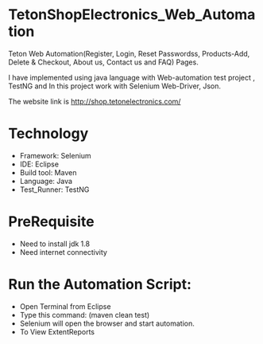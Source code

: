 
<h1 align="left">TetonShopElectronics_Web_Automation</h1>
  
Teton Web Automation(Register, Login, Reset Passwordss, Products-Add, Delete & Checkout, About us, Contact us and FAQ) Pages.

I have implemented using java language with Web-automation test project , TestNG and In this project work with Selenium Web-Driver, Json.

The website link is http://shop.tetonelectronics.com/

<h1 align="left">Technology</h1>
  
- Framework: Selenium
- IDE: Eclipse
- Build tool: Maven
- Language: Java
- Test_Runner: TestNG
  
<h1 align="left">PreRequisite</h1>
  
- Need to install jdk 1.8
- Need internet connectivity
  
<h1 align="left">Run the Automation Script:</h1>
  
- Open Terminal from Eclipse
- Type this command: (maven clean test)
- Selenium will open the browser and start automation.
- To View ExtentReports
